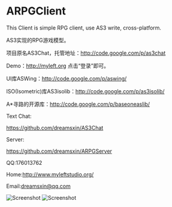 ARPGClient
==========

This Client is simple RPG client, use AS3 write, cross-platform.

AS3实现的RPG游戏模型。

项目原名AS3Chat，托管地址：http://code.google.com/p/as3chat

Demo：http://myleft.org
点击“登录”即可。

UI库ASWing：http://code.google.com/p/aswing/

ISO(Isometric)库AS3isolib：http://code.google.com/p/as3isolib/

A*寻路的开源库：http://code.google.com/p/baseoneaslib/


Text Chat:

https://github.com/dreamsxin/AS3Chat

Server:

https://github.com/dreamsxin/ARPGServer


QQ:176013762

Home:http://www.myleftstudio.org/

Email:dreamsxin@qq.com

![Screenshot](http://as3chat.googlecode.com/files/login.jpg)
![Screenshot](http://as3chat.googlecode.com/files/hello.jpg)

